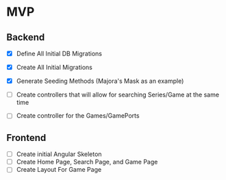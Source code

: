 # MVP

## Backend

- [X] Define All Initial DB Migrations
- [X] Create All Initial Migrations
- [X] Generate Seeding Methods (Majora's Mask as an example)
- [ ] Create controllers that will allow for searching Series/Game at the same time
- [ ] Create controller for the Games/GamePorts


## Frontend

- [ ] Create initial Angular Skeleton
- [ ] Create Home Page, Search Page, and Game Page
- [ ] Create Layout For Game Page
